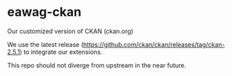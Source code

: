 # eawag-ckan
Our customized version of CKAN (ckan.org)

We use the latest release (https://github.com/ckan/ckan/releases/tag/ckan-2.5.1) to integrate our extensions.

This repo should not diverge from upstream in the near future. 
